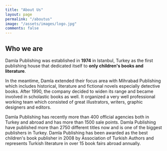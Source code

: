 ```yaml
---
title: "About Us"
layout: page
permalink: "/aboutus"
image: "/assets/images/logo.jpg"
comments: false
---
```


## Who we are

Damla Publishing was established in **1974** in Istanbul, Turkey as the first publishing house that dedicated itself to **only children's books and literature**. 

In the meantime, Damla extended their focus area with Mihrabad Publishing which includes historical, literature and fictional novels especially detective books. After 1990, the company decided to widen its range and became involved in scholastic books as well. It organized a very well professional working team which consisted of great illustrators, writers, graphic designers and editors.

Damla Publishing has recently more than 400 official agencies both in Turkey and abroad and has more than 1500 sale points. Damla Publishing have published more than 2750 different titles now and is one of the biggest publishers in Turkey. Damla Publishing has been awarded as the best children's book publisher in 2008 by Association of Turkish Authors and represents Turkish literature in over 15 book fairs abroad annually.

<style>
 footer {
    position: fixed !important;
    bottom: 0px !important;
    width: 100vw !important;
}
</style>